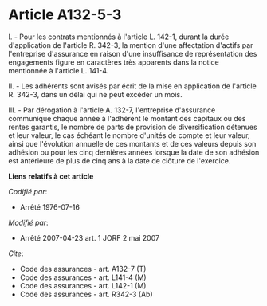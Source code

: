 # Article A132-5-3

I. - Pour les contrats mentionnés à l'article L. 142-1, durant la durée d'application de l'article R. 342-3, la mention d'une
affectation d'actifs par l'entreprise d'assurance en raison d'une insuffisance de représentation des engagements figure en
caractères très apparents dans la notice mentionnée à l'article L. 141-4.

II. - Les adhérents sont avisés par écrit de la mise en application de l'article R. 342-3, dans un délai qui ne peut excéder
un mois.

III. - Par dérogation à l'article A. 132-7, l'entreprise d'assurance communique chaque année à l'adhérent le montant des
capitaux ou des rentes garantis, le nombre de parts de provision de diversification détenues et leur valeur, le cas échéant
le nombre d'unités de compte et leur valeur, ainsi que l'évolution annuelle de ces montants et de ces valeurs depuis son
adhésion ou pour les cinq dernières années lorsque la date de son adhésion est antérieure de plus de cinq ans à la date de
clôture de l'exercice.

**Liens relatifs à cet article**

_Codifié par_:

  - Arrêté 1976-07-16

_Modifié par_:

  - Arrêté 2007-04-23 art. 1 JORF 2 mai 2007

_Cite_:

  - Code des assurances - art. A132-7 (T)
  - Code des assurances - art. L141-4 (M)
  - Code des assurances - art. L142-1 (M)
  - Code des assurances - art. R342-3 (Ab)
